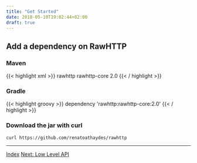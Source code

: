 ```yaml
---
title: "Get Started"
date: 2018-05-10T19:02:44+02:00
draft: true
---
```


## Add a dependency on RawHTTP

### Maven

{{< highlight xml >}}
<dependency>
    <groupId>rawhttp</groupId>
    <artifactId>rawhttp-core</artifactId>
    <version>2.0</version>
</dependency>
{{< / highlight >}}

### Gradle

{{< highlight groovy >}}
dependency 'rawhttp:rawhttp-core:2.0'
{{< / highlight >}}

### Download the jar with curl

```
curl https://github.com/renatoathaydes/rawhttp
```

<hr>

[Index](/docs) [Next: Low Level API](/docs/low-level-api)